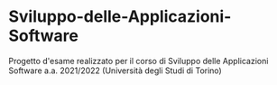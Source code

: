 # Sviluppo-delle-Applicazioni-Software
Progetto d'esame realizzato per il corso di Sviluppo delle Applicazioni Software a.a. 2021/2022 (Università degli Studi di Torino)
